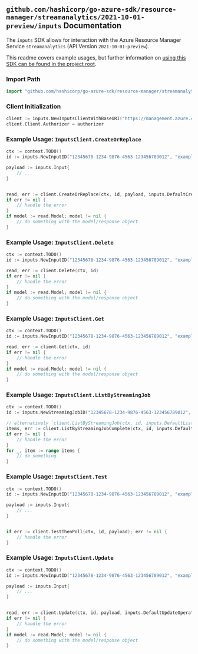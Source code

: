 
## `github.com/hashicorp/go-azure-sdk/resource-manager/streamanalytics/2021-10-01-preview/inputs` Documentation

The `inputs` SDK allows for interaction with the Azure Resource Manager Service `streamanalytics` (API Version `2021-10-01-preview`).

This readme covers example usages, but further information on [using this SDK can be found in the project root](https://github.com/hashicorp/go-azure-sdk/tree/main/docs).

### Import Path

```go
import "github.com/hashicorp/go-azure-sdk/resource-manager/streamanalytics/2021-10-01-preview/inputs"
```


### Client Initialization

```go
client := inputs.NewInputsClientWithBaseURI("https://management.azure.com")
client.Client.Authorizer = authorizer
```


### Example Usage: `InputsClient.CreateOrReplace`

```go
ctx := context.TODO()
id := inputs.NewInputID("12345678-1234-9876-4563-123456789012", "example-resource-group", "jobValue", "inputValue")

payload := inputs.Input{
	// ...
}


read, err := client.CreateOrReplace(ctx, id, payload, inputs.DefaultCreateOrReplaceOperationOptions())
if err != nil {
	// handle the error
}
if model := read.Model; model != nil {
	// do something with the model/response object
}
```


### Example Usage: `InputsClient.Delete`

```go
ctx := context.TODO()
id := inputs.NewInputID("12345678-1234-9876-4563-123456789012", "example-resource-group", "jobValue", "inputValue")

read, err := client.Delete(ctx, id)
if err != nil {
	// handle the error
}
if model := read.Model; model != nil {
	// do something with the model/response object
}
```


### Example Usage: `InputsClient.Get`

```go
ctx := context.TODO()
id := inputs.NewInputID("12345678-1234-9876-4563-123456789012", "example-resource-group", "jobValue", "inputValue")

read, err := client.Get(ctx, id)
if err != nil {
	// handle the error
}
if model := read.Model; model != nil {
	// do something with the model/response object
}
```


### Example Usage: `InputsClient.ListByStreamingJob`

```go
ctx := context.TODO()
id := inputs.NewStreamingJobID("12345678-1234-9876-4563-123456789012", "example-resource-group", "jobValue")

// alternatively `client.ListByStreamingJob(ctx, id, inputs.DefaultListByStreamingJobOperationOptions())` can be used to do batched pagination
items, err := client.ListByStreamingJobComplete(ctx, id, inputs.DefaultListByStreamingJobOperationOptions())
if err != nil {
	// handle the error
}
for _, item := range items {
	// do something
}
```


### Example Usage: `InputsClient.Test`

```go
ctx := context.TODO()
id := inputs.NewInputID("12345678-1234-9876-4563-123456789012", "example-resource-group", "jobValue", "inputValue")

payload := inputs.Input{
	// ...
}


if err := client.TestThenPoll(ctx, id, payload); err != nil {
	// handle the error
}
```


### Example Usage: `InputsClient.Update`

```go
ctx := context.TODO()
id := inputs.NewInputID("12345678-1234-9876-4563-123456789012", "example-resource-group", "jobValue", "inputValue")

payload := inputs.Input{
	// ...
}


read, err := client.Update(ctx, id, payload, inputs.DefaultUpdateOperationOptions())
if err != nil {
	// handle the error
}
if model := read.Model; model != nil {
	// do something with the model/response object
}
```

